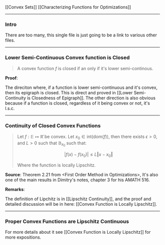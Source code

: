 [[Convex Sets]]
[[Characterizing Functions for Optimizations]]

---
### **Intro**

There are too many, this single file is just going to be a link to various other files. 

---
### **Lower Semi-Continuous Convex function is Closed**

> A convex function $f$ is closed if an only if it's lower semi-continous. 

**Proof**: 

The direciton where, if a function is lower semi-continuous and it's convex, then its epigraph is closed. This is direct and proved in [[Lower Semi-Continuity is Closedness of Epigraph]]. The other direction is also obvious because if a function is closed, regardless of it being convex or not, it's l.s.c. 



---
### **Continuity of Closed Convex Functions**

> Let $f: \mathbb E \mapsto \mathbb{\bar R}$ be convex. Let $x_0 \in \text{int}(\text{dom}(f))$, then there exists $\epsilon > 0$, and $L > 0$ such that $\mathbb B_{x_0}$ such that: 
> 
>  $$
>	|f(x) - f(x_0)| \le L \Vert x - x_0\Vert
> $$
> 
> Where the function is locally Lipschitz. 

**Source**: Theorem 2.21 from \<First Order Method in Optimizations\>, It's also one of the main results in Dimitry's notes, chapter 3 for his AMATH 516. 


**Remarks**: 

The definition of Lipchitz is in [[Lipschitz Continuity]], and the proof and detailed discussion will be in here: [[Convex Function is Locally Lipschitz]]. 

---
### **Proper Convex Functions are Lipschitz Continuous**

For more details about it see [[Convex Function is Locally Lipschitz]] for more expositions. 

